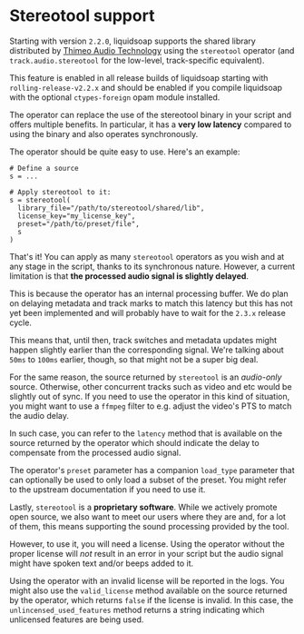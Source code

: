 # Stereotool support

Starting with version `2.2.0`, liquidsoap supports the shared library distributed by [Thimeo Audio Technology](https://www.thimeo.com/stereo-tool/)
using the `stereotool` operator (and `track.audio.stereotool` for the low-level, track-specific equivalent).

This feature is enabled in all release builds of liquidsoap starting with `rolling-release-v2.2.x` and should be enabled if you compile liquidsoap
with the optional `ctypes-foreign` opam module installed.

The operator can replace the use of the stereotool binary in your script and offers multiple benefits. In particular, it has a **very low latency**
compared to using the binary and also operates synchronously.

The operator should be quite easy to use. Here's an example:

```liquidsoap
# Define a source
s = ...

# Apply stereotool to it:
s = stereotool(
  library_file="/path/to/stereotool/shared/lib",
  license_key="my_license_key",
  preset="/path/to/preset/file",
  s
)
```

That's it! You can apply as many `stereotool` operators as you wish and at any stage in the script, thanks
to its synchronous nature. However, a current limitation is that **the processed audio signal is slightly delayed**.

This is because the operator has an internal processing buffer. We do plan on delaying metadata and track marks
to match this latency but this has not yet been implemented and will probably have to wait for the `2.3.x` release cycle.

This means that, until then, track switches and metadata updates might happen slightly earlier than the corresponding
signal. We're talking about `50ms` to `100ms` earlier, though, so that might not be a super big deal.

For the same reason, the source returned by `stereotool` is an _audio-only_ source. Otherwise, other concurrent tracks
such as video and etc would be slightly out of sync. If you need to use the operator in this kind of situation, you
might want to use a `ffmpeg` filter to e.g. adjust the video's PTS to match the audio delay.

In such case, you can refer to the `latency` method that is available on the source returned by the operator which
should indicate the delay to compensate from the processed audio signal.

The operator's `preset` parameter has a companion `load_type` parameter that can optionally be used to only load a subset of
the preset. You might refer to the upstream documentation if you need to use it.

Lastly, `stereotool` is a **proprietary software**. While we actively promote open source, we also want to meet
our users where they are and, for a lot of them, this means supporting the sound processing provided by the tool.

However, to use it, you will need a license. Using the operator without the proper license will _not_ result in an
error in your script but the audio signal might have spoken text and/or beeps added to it.

Using the operator with an invalid license will be reported in the logs. You might also use the `valid_license`
method available on the source returned by the operator, which returns `false` if the license is invalid. In this case, the `unlincensed_used_features`
method returns a string indicating which unlicensed features are being used.
